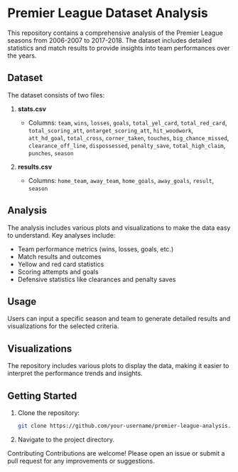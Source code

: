 # Premier League Dataset Analysis

This repository contains a comprehensive analysis of the Premier League seasons from 2006-2007 to 2017-2018. The dataset includes detailed statistics and match results to provide insights into team performances over the years.

## Dataset

The dataset consists of two files:

1. **stats.csv**
   - Columns: `team`, `wins`, `losses`, `goals`, `total_yel_card`, `total_red_card`, `total_scoring_att`, `ontarget_scoring_att`, `hit_woodwork`, `att_hd_goal`, `total_cross`, `corner_taken`, `touches`, `big_chance_missed`, `clearance_off_line`, `dispossessed`, `penalty_save`, `total_high_claim`, `punches`, `season`

2. **results.csv**
   - Columns: `home_team`, `away_team`, `home_goals`, `away_goals`, `result`, `season`

## Analysis

The analysis includes various plots and visualizations to make the data easy to understand. Key analyses include:

- Team performance metrics (wins, losses, goals, etc.)
- Match results and outcomes
- Yellow and red card statistics
- Scoring attempts and goals
- Defensive statistics like clearances and penalty saves

## Usage

Users can input a specific season and team to generate detailed results and visualizations for the selected criteria.

## Visualizations

The repository includes various plots to display the data, making it easier to interpret the performance trends and insights.

## Getting Started

1. Clone the repository:
   ```sh
   git clone https://github.com/your-username/premier-league-analysis.git

2. Navigate to the project directory.

Contributing
Contributions are welcome! Please open an issue or submit a pull request for any improvements or suggestions.

